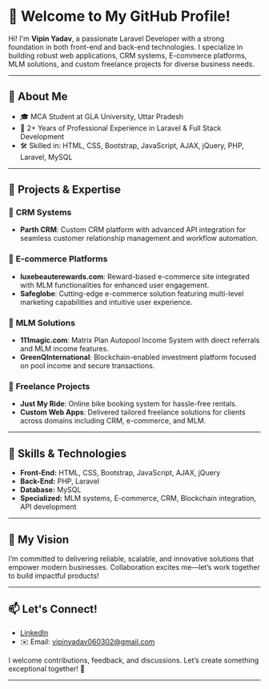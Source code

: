 # 👋 Welcome to My GitHub Profile!

Hi! I'm **Vipin Yadav**, a passionate Laravel Developer with a strong foundation in both front-end and back-end technologies. I specialize in building robust web applications, CRM systems, E-commerce platforms, MLM solutions, and custom freelance projects for diverse business needs.

---

## 📌 About Me

- 🎓 MCA Student at GLA University, Uttar Pradesh
- 💼 2+ Years of Professional Experience in Laravel & Full Stack Development
- 🛠️ Skilled in: HTML, CSS, Bootstrap, JavaScript, AJAX, jQuery, PHP, Laravel, MySQL

---

## 🚀 Projects & Expertise

### 🔹 **CRM Systems**
- **Parth CRM**: Custom CRM platform with advanced API integration for seamless customer relationship management and workflow automation.

### 🔹 **E-commerce Platforms**
- **luxebeauterewards.com**: Reward-based e-commerce site integrated with MLM functionalities for enhanced user engagement.
- **Safeglobe**: Cutting-edge e-commerce solution featuring multi-level marketing capabilities and intuitive user experience.

### 🔹 **MLM Solutions**
- **111magic.com**: Matrix Plan Autopool Income System with direct referrals and MLM income features.
- **GreenQInternational**: Blockchain-enabled investment platform focused on pool income and secure transactions.

### 🔹 **Freelance Projects**
- **Just My Ride**: Online bike booking system for hassle-free rentals.
- **Custom Web Apps**: Delivered tailored freelance solutions for clients across domains including CRM, e-commerce, and MLM.

---

## 🔧 Skills & Technologies

- **Front-End:** HTML, CSS, Bootstrap, JavaScript, AJAX, jQuery
- **Back-End:** PHP, Laravel
- **Database:** MySQL
- **Specialized:** MLM systems, E-commerce, CRM, Blockchain integration, API development

---

## 🌟 My Vision

I’m committed to delivering reliable, scalable, and innovative solutions that empower modern businesses. Collaboration excites me—let’s work together to build impactful products!

---

## 📫 Let's Connect!

- [LinkedIn](https://www.linkedin.com/in/vipin-yadav-24239624a/)
- ✉️ Email: vipinyadav060302@gmail.com

I welcome contributions, feedback, and discussions. Let’s create something exceptional together! 🚀

---

<!---
Dev-vipinyadav/Dev-vipinyadav is a ✨ special ✨ repository because its `README.md` (this file) appears on your GitHub profile.
You can click the Preview link to take a look at your changes.
--->
